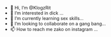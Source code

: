 - 👋 Hi, I’m @KlogzRit
- 👀 I’m interested in dick ...
- 🌱 I’m currently learning sex skills...
- 💞️ I’m looking to collaborate on a gang bang...
- 📫 How to reach me zako on instagram ...

<!---
KlogzRit/KlogzRit is a ✨ special ✨ repository because its `README.md` (this file) appears on your GitHub profile.
You can click the Preview link to take a look at your changes.
--->
